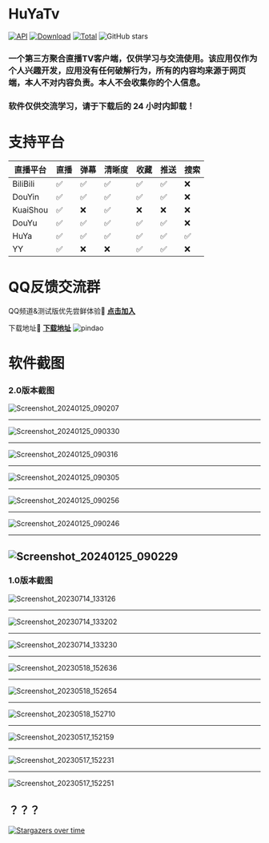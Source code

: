 # HuYaTv
[![API](https://img.shields.io/badge/Android%204.4+-orange.svg?color=orange&logoColor=orange&label=%E6%94%AF%E6%8C%81%E5%AE%89%E5%8D%93%E7%89%88%E6%9C%AC&logo=Android)](https://github.com/jayjd/HuYaTv)
[![Download](https://img.shields.io/github/v/release/jayjd/huyatv?color=orange&logoColor=orange&label=Download&logo=DocuSign)](https://github.com/jayjd/huyatv/releases/latest)
[![Total](https://shields.io/github/downloads/jayjd/huyatv/total?logo=Bookmeter&label=Counts&logoColor=yellow&color=yellow)](https://github.com/jayjd/huyatv/releases)
![GitHub stars](https://img.shields.io/github/stars/jayjd/huyatv?style=social)
### 一个第三方聚合直播TV客户端，仅供学习与交流使用。该应用仅作为个人兴趣开发，应用没有任何破解行为，所有的内容均来源于网页端，本人不对内容负责。本人不会收集你的个人信息。
### 软件仅供交流学习，请于下载后的 24 小时内卸载！
# 支持平台
| 直播平台                         | 直播       | 弹幕       | 清晰度                                             | 收藏                                             | 推送                                             | 搜索                                               |
|------------------------------|----------|----------|--------------------------------------------------|--------------------------------------------------|--------------------------------------------------|--------------------------------------------------|
| BiliBili                         |✅|✅|✅|✅|✅|❌|
| DouYin                         |✅|✅|✅|✅|✅|❌|
| KuaiShou                         |✅|❌|✅|❌|❌|❌|
| DouYu                         |✅|✅|✅|✅|✅|❌|
| HuYa                         |✅|✅|✅|✅|✅|✅|
| YY                         |✅|❌|❌|✅|✅|❌|

# QQ反馈交流群
QQ频道&测试版优先尝鲜体验🔗 **[点击加入](https://pd.qq.com/s/ajih400ke)** 

下载地址🔗 **[下载地址](https://github.com/jayjd/huyatv/releases/latest)**
![pindao](https://github.com/jayjd/HuYaTv/assets/15134709/9c9dfe46-0e88-4bff-a6ac-7d7b9016f502)
# 软件截图
### 2.0版本截图
![Screenshot_20240125_090207](https://github.com/jayjd/HuYaTv/assets/15134709/c6d58c01-9c3e-4bda-bbc9-c9c5728dd068)
****************************************************************************************************************
![Screenshot_20240125_090330](https://github.com/jayjd/HuYaTv/assets/15134709/bddf1e77-c503-46b6-bf5c-c7997e35a742)
****************************************************************************************************************
![Screenshot_20240125_090316](https://github.com/jayjd/HuYaTv/assets/15134709/1f620fab-1c60-4f34-be15-34c248c13c18)
****************************************************************************************************************
![Screenshot_20240125_090305](https://github.com/jayjd/HuYaTv/assets/15134709/692b8dd5-278a-480f-85ba-bdc7a6a2220d)
****************************************************************************************************************
![Screenshot_20240125_090256](https://github.com/jayjd/HuYaTv/assets/15134709/0b7fc632-31e8-4f61-9f0c-b8a9167b361a)
****************************************************************************************************************
![Screenshot_20240125_090246](https://github.com/jayjd/HuYaTv/assets/15134709/730ffd50-b14e-43db-9c7a-6ebe3c2a4f3d)
****************************************************************************************************************
![Screenshot_20240125_090229](https://github.com/jayjd/HuYaTv/assets/15134709/1dc21677-6fe3-4179-8e2c-ed32422b8dc9)
----------------------------------------------------------------------------------------------------------------
### 1.0版本截图
![Screenshot_20230714_133126](https://github.com/jayjd/HuYaTv/assets/15134709/69ccfe05-1189-4d0c-9fb8-725481539559)
****************************************************************************************************************
![Screenshot_20230714_133202](https://github.com/jayjd/HuYaTv/assets/15134709/720d1b15-4685-4892-a7b8-caed3a664b0d)
****************************************************************************************************************
![Screenshot_20230714_133230](https://github.com/jayjd/HuYaTv/assets/15134709/7734e7d4-3d05-4c17-b1dc-e9f5838303e9)
****************************************************************************************************************
![Screenshot_20230518_152636](https://github.com/jayjd/HuYaTv/assets/15134709/28362523-c3bd-4a7c-8b8e-28e591599df4)
****************************************************************************************************************
![Screenshot_20230518_152654](https://github.com/jayjd/HuYaTv/assets/15134709/868a4d3e-d9bb-4a15-8fe8-27ab2f95e48b)
****************************************************************************************************************
![Screenshot_20230518_152710](https://github.com/jayjd/HuYaTv/assets/15134709/213de232-8e61-4fef-bfd3-87b8f345d1fe)
****************************************************************************************************************
![Screenshot_20230517_152159](https://github.com/jayjd/HuYaTv/assets/15134709/ab5506f0-e002-45ae-adde-1c94e935ab9d)
****************************************************************************************************************
![Screenshot_20230517_152231](https://github.com/jayjd/HuYaTv/assets/15134709/5e27cb96-ad59-447c-89ba-d57a240bcd1e)
****************************************************************************************************************
![Screenshot_20230517_152251](https://github.com/jayjd/HuYaTv/assets/15134709/82b51eb7-ec66-4266-af7d-eb5be64ef855)


## ？？？
[![Stargazers over time](https://starchart.cc/jayjd/HuYaTv.svg)](https://starchart.cc/jayjd/HuYaTv)

